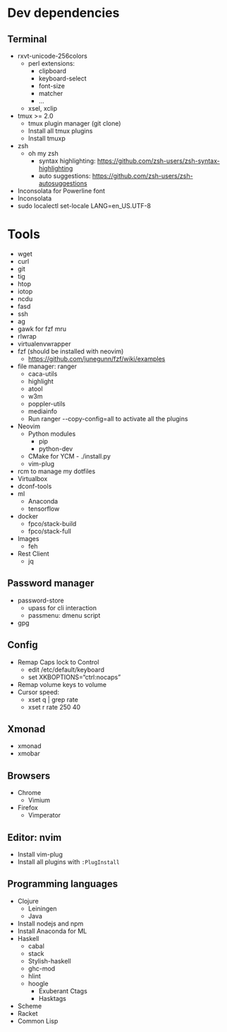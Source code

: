 # Dev dependencies

## Terminal

* rxvt-unicode-256colors
  * perl extensions:
    * clipboard
    * keyboard-select
    * font-size
    * matcher
    * ...
  * xsel, xclip
* tmux >= 2.0
  * tmux plugin manager (git clone)
  * Install all tmux plugins
  * Install tmuxp
* zsh
  * oh my zsh
    * syntax highlighting: https://github.com/zsh-users/zsh-syntax-highlighting
    * auto suggestions: https://github.com/zsh-users/zsh-autosuggestions
* Inconsolata for Powerline font
* Inconsolata
* sudo localectl set-locale LANG=en_US.UTF-8

# Tools

* wget
* curl
* git
* tig
* htop
* iotop
* ncdu
* fasd
* ssh
* ag
* gawk for fzf mru
* rlwrap
* virtualenvwrapper
* fzf (should be installed with neovim)
  * https://github.com/junegunn/fzf/wiki/examples
* file manager: ranger
  * caca-utils
  * highlight
  * atool
  * w3m
  * poppler-utils
  * mediainfo
  * Run ranger --copy-config=all to activate all the plugins
* Neovim
  * Python modules
    * pip
    * python-dev
  * CMake for YCM - ./install.py
  * vim-plug
* rcm to manage my dotfiles
* Virtualbox
* dconf-tools
* ml
  * Anaconda
  * tensorflow
* docker
  * fpco/stack-build
  * fpco/stack-full
* Images
  * feh
* Rest Client
  * jq

## Password manager

* password-store
  * upass for cli interaction
  * passmenu: dmenu script
* gpg

## Config

* Remap Caps lock to Control
  * edit /etc/default/keyboard
  * set XKBOPTIONS=“ctrl:nocaps”
* Remap volume keys to volume
* Cursor speed:
  * xset q | grep rate
  * xset r rate 250 40

## Xmonad

* xmonad
* xmobar

## Browsers

* Chrome
  * Vimium
* Firefox
  * Vimperator

## Editor: nvim

* Install vim-plug
* Install all plugins with `:PlugInstall`

## Programming languages

* Clojure
  * Leiningen
  * Java
* Install nodejs and npm
* Install Anaconda for ML
* Haskell
  * cabal
  * stack
  * Stylish-haskell
  * ghc-mod
  * hlint
  * hoogle
    * Exuberant Ctags
    * Hasktags
* Scheme
* Racket
* Common Lisp
